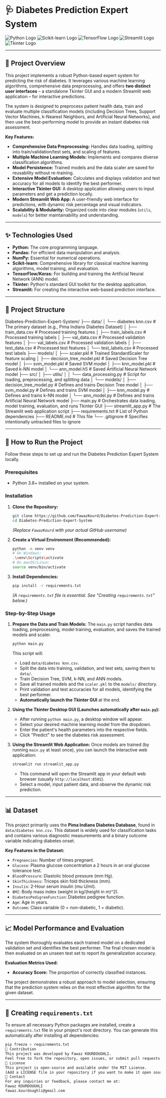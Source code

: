 # 🩺 Diabetes Prediction Expert System

![Python Logo](https://img.shields.io/badge/Python-3776AB?style=for-the-badge&logo=python&logoColor=white)
![Scikit-learn Logo](https://img.shields.io/badge/scikit--learn-F7931E?style=for-the-badge&logo=scikit-learn&logoColor=white)
![TensorFlow Logo](https://img.shields.io/badge/TensorFlow-FF6F00?style=for-the-badge&logo=tensorflow&logoColor=white)
![Streamlit Logo](https://img.shields.io/badge/Streamlit-FF4B4B?style=for-the-badge&logo=streamlit&logoColor=white)
![Tkinter Logo](https://img.shields.io/badge/Tkinter-C41221?style=for-the-badge&logo=python&logoColor=white) 

---

## 🎯 Project Overview

This project implements a robust Python-based expert system for predicting the risk of diabetes. It leverages various machine learning algorithms, comprehensive data preprocessing, and offers **two distinct user interfaces** – a standalone Tkinter GUI and a modern Streamlit web application – for interactive predictions.

The system is designed to preprocess patient health data, train and evaluate multiple classification models (including Decision Trees, Support Vector Machines, k-Nearest Neighbors, and Artificial Neural Networks), and then use the best-performing model to provide an instant diabetes risk assessment.

**Key Features:**

*   **Comprehensive Data Preprocessing:** Handles data loading, splitting into train/validation/test sets, and scaling of features.
*   **Multiple Machine Learning Models:** Implements and compares diverse classification algorithms.
*   **Model Persistence:** Trained models and the data scaler are saved for reusability without re-training.
*   **Extensive Model Evaluation:** Calculates and displays validation and test accuracy for all models to identify the best performer.
*   **Interactive Tkinter GUI:** A desktop application allowing users to input parameters and get a prediction locally.
*   **Modern Streamlit Web App:** A user-friendly web interface for predictions, with dynamic risk percentage and visual indicators.
*   **Scalability & Modularity:** Organized code into clear modules (`utils`, `models`) for better maintainability and understanding.

---

## ✨ Technologies Used

*   **Python:** The core programming language.
*   **Pandas:** For efficient data manipulation and analysis.
*   **NumPy:** Essential for numerical operations.
*   **Scikit-learn:** Comprehensive library for classical machine learning algorithms, model training, and evaluation.
*   **TensorFlow/Keras:** For building and training the Artificial Neural Network (ANN) model.
*   **Tkinter:** Python's standard GUI toolkit for the desktop application.
*   **Streamlit:** For creating the interactive web-based prediction interface.

---

## 📂 Project Structure

Diabetes-Prediction-Expert-System/
├── data/
│ └── diabetes knn.csv # The primary dataset (e.g., Pima Indians Diabetes Dataset)
│ ├── train_data.csv # Processed training features
│ ├── train_labels.csv # Processed training labels
│ ├── val_data.csv # Processed validation features
│ ├── val_labels.csv # Processed validation labels
│ ├── test_data.csv # Processed test features
│ └── test_labels.csv # Processed test labels
├── models/
│ ├── scaler.pkl # Trained StandardScaler for feature scaling
│ ├── decision_tree_model.pkl # Saved Decision Tree model
│ ├── svm_model.pkl # Saved SVM model
│ ├── knn_model.pkl # Saved k-NN model
│ └── ann_model.h5 # Saved Artificial Neural Network model
├── src/
│ ├── utils/
│ │ └── data_processing.py # Script for loading, preprocessing, and splitting data
│ └── models/
│ ├── decision_tree_model.py # Defines and trains Decision Tree model
│ ├── svm_model.py # Defines and trains SVM model
│ ├── knn_model.py # Defines and trains k-NN model
│ └── ann_model.py # Defines and trains Artificial Neural Network model
├── main.py # Orchestrates data loading, model training, evaluation, and runs Tkinter GUI
├── streamlit_app.py # The Streamlit web application script
├── requirements.txt # List of Python dependencies
├── README.md # This file
└── .gitignore # Specifies intentionally untracked files to ignore


---

## 🚀 How to Run the Project

Follow these steps to set up and run the Diabetes Prediction Expert System locally.

### Prerequisites

*   Python 3.8+ installed on your system.

### Installation

1.  **Clone the Repository:**
    ```bash
    git clone https://github.com/FawazKourd/Diabetes-Prediction-Expert-System.git
    cd Diabetes-Prediction-Expert-System
    ```
    *(Replace `FawazKourd` with your actual GitHub username)*

2.  **Create a Virtual Environment (Recommended):**
    ```bash
    python -m venv venv
    # On Windows:
    .\venv\Scripts\activate
    # On macOS/Linux:
    source venv/bin/activate
    ```

3.  **Install Dependencies:**
    ```bash
    pip install -r requirements.txt
    ```
    *(A `requirements.txt` file is essential. See "Creating `requirements.txt`" below.)*

### Step-by-Step Usage

1.  **Prepare the Data and Train Models:**
    The `main.py` script handles data loading, preprocessing, model training, evaluation, and saves the trained models and scaler.
    ```bash
    python main.py
    ```
    This script will:
    *   Load `data/diabetes knn.csv`.
    *   Split the data into training, validation, and test sets, saving them to `data/`.
    *   Train Decision Tree, SVM, k-NN, and ANN models.
    *   Save all trained models and the `scaler.pkl` to the `models/` directory.
    *   Print validation and test accuracies for all models, identifying the best performer.
    *   **Automatically launch the Tkinter GUI** at the end.

2.  **Using the Tkinter Desktop GUI (Launches automatically after `main.py`):**
    *   After running `python main.py`, a desktop window will appear.
    *   Select your desired machine learning model from the dropdown.
    *   Enter the patient's health parameters into the respective fields.
    *   Click "Predict" to see the diabetes risk assessment.

3.  **Using the Streamlit Web Application:**
    Once models are trained (by running `main.py` at least once), you can launch the interactive web application:
    ```bash
    streamlit run streamlit_app.py
    ```
    *   This command will open the Streamlit app in your default web browser (usually `http://localhost:8501`).
    *   Select a model, input patient data, and observe the dynamic risk prediction.

---

## 📊 Dataset

This project primarily uses the **Pima Indians Diabetes Database**, found in `data/diabetes knn.csv`. This dataset is widely used for classification tasks and contains various diagnostic measurements and a binary outcome variable indicating diabetes onset.

**Key Features in the Dataset:**

*   `Pregnancies`: Number of times pregnant.
*   `Glucose`: Plasma glucose concentration a 2 hours in an oral glucose tolerance test.
*   `BloodPressure`: Diastolic blood pressure (mm Hg).
*   `SkinThickness`: Triceps skin fold thickness (mm).
*   `Insulin`: 2-Hour serum insulin (mu U/ml).
*   `BMI`: Body mass index (weight in kg/(height in m)^2).
*   `DiabetesPedigreeFunction`: Diabetes pedigree function.
*   `Age`: Age in years.
*   `Outcome`: Class variable (0 = non-diabetic, 1 = diabetic).

---

## 📈 Model Performance and Evaluation

The system thoroughly evaluates each trained model on a dedicated validation set and identifies the best performer. The final chosen model is then evaluated on an unseen test set to report its generalization accuracy.

**Evaluation Metrics Used:**
*   **Accuracy Score:** The proportion of correctly classified instances.

The project demonstrates a robust approach to model selection, ensuring that the prediction system relies on the most effective algorithm for the given dataset.

---

## 📝 Creating `requirements.txt`

To ensure all necessary Python packages are installed, create a `requirements.txt` file in your project's root directory. You can generate this automatically after installing all dependencies:

```bash
pip freeze > requirements.txt
🤝 Contribution
This project was developed by Fawaz KOURDOUGHLI.
Feel free to fork the repository, open issues, or submit pull requests for any improvements or bug fixes.
📄 License
This project is open-source and available under the MIT License.
(Add a LICENSE file in your repository if you want to make it open source)
📧 Contact
For any inquiries or feedback, please contact me at:
Fawaz KOURDOUGHLI
fawaz.kourdoughli@gmail.com
